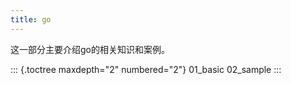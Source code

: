 ```yaml
---
title: go
---
```


这一部分主要介绍go的相关知识和案例。

::: {.toctree maxdepth="2" numbered="2"}
01_basic 02_sample
:::
